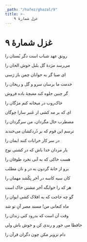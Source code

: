```yaml
---
_path: "/hafez/ghazal/9"
title: >-
    غزل شمارهٔ ۹
---
```

# غزل شمارهٔ ۹

<div class="b" id="bn1"><div class="m1"><p>رونق عهد شباب است دگر بُستان را</p></div>
<div class="m2"><p>می‌رسد مژدهٔ گل بلبل خوش الحان را</p></div></div>
<div class="b" id="bn2"><div class="m1"><p>ای صبا گر به جوانان چمن باز رَسی</p></div>
<div class="m2"><p>خدمت ما برسان سرو و گل و ریحان را</p></div></div>
<div class="b" id="bn3"><div class="m1"><p>گر چنین جلوه کند مغبچهٔ باده فروش</p></div>
<div class="m2"><p>خاک‌روب در میخانه کنم مژگان را</p></div></div>
<div class="b" id="bn4"><div class="m1"><p>ای که بر مه کشی از عَنبر سارا چوگان</p></div>
<div class="m2"><p>مضطرب حال مگردان، من سرگردان را</p></div></div>
<div class="b" id="bn5"><div class="m1"><p>ترسم این قوم که بر دُردکشان می‌خندند</p></div>
<div class="m2"><p>در سر کار خرابات کنند ایمان را</p></div></div>
<div class="b" id="bn6"><div class="m1"><p>یار مردان خدا باش که در کشتی نوح</p></div>
<div class="m2"><p>هست خاکی که به آبی نخرد طوفان را</p></div></div>
<div class="b" id="bn7"><div class="m1"><p>برو از خانهٔ گردون به در و نان مطلب</p></div>
<div class="m2"><p>کان سیه کاسه در آخر بِکُشد مهمان را</p></div></div>
<div class="b" id="bn8"><div class="m1"><p>هر که را خوابگه آخر مشتی خاک است</p></div>
<div class="m2"><p>گو چه حاجت که به افلاک کشی ایوان را</p></div></div>
<div class="b" id="bn9"><div class="m1"><p>ماه کنعانی من! مسند مصر آنِ تو شد</p></div>
<div class="m2"><p>وقت آن است که بدرود کنی زندان را</p></div></div>
<div class="b" id="bn10"><div class="m1"><p>حافظا می خور و رندی کن و خوش باش ولی</p></div>
<div class="m2"><p>دام تزویر مکن چون دگران قرآن را</p></div></div>
